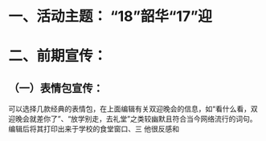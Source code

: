 ﻿# 一、活动主题： “18”韶华“17”迎
# 二、前期宣传：
## （一）表情包宣传：
可以选择几款经典的表情包，在上面编辑有关双迎晚会的信息，如“看什么看，双迎晚会就差你了”、“放学别走，去礼堂”之类较幽默且符合当今网络流行的词句。编辑后将其打印出来于学校的食堂窗口、三
他很反感和